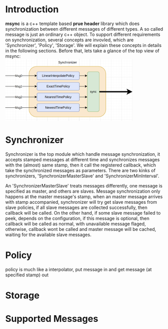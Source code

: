 # Introduction
  **msync** is a c++ template based **prue header** library which does synchronization between different messages of different types. A so called message is just an ordinary c++ object.
To support different requirements on synchronization,  several concepts are invovled, which are 'Synchronizer', 'Policy', 'Storage'. We will explain these concepts in details in the following
sections. Before that, lets take a glance of the top view of msync:   
<img src="https://github.com/minrui-hust/msync/blob/master/pic/top.png" alt="drawing" width="400"/>

# Synchronizer
  Synchronizer is the top module which handle message synchronization, it accepts stamped messages at different time and synchronizes messages with the (almost) same stamp, then it call the registered callback, which take
the synchronized messages as parameters. There are two kinks of synchronizers, 'SynchronizerMasterSlave' and 'SynchronizerMinInterval'. 

  An 'SynchronizerMasterSlave' treats messages differently, one message is specified as master, and others are slaves. Message synchronization only happens at the master message's stamp, when an master message arrives with stamp accompanied, synchronizer will try get slave messages from slave policies, if all slave messages are collected successfully, then callback will be called. On the other hand, if some slave message failed to peek, depends on the configuration, if this message is optional, then callback will be called as normal, with unavailable message flaged, otherwise, callback wont be called and master message will be cached, waiting for the available slave messages.

# Policy
policy is much like a interpolator, put message in and get message (at specified stamp) out

# Storage

# Supported Messages
